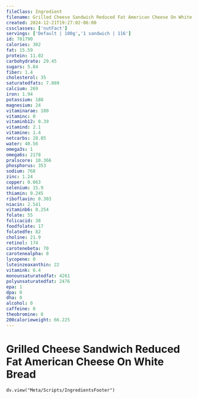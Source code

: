 ```yaml
---
fileClass: Ingredient
filename: Grilled Cheese Sandwich Reduced Fat American Cheese On White Bread
created: 2024-12-21T19:27:02-06:00
cssclasses: ['nutFact']
servings: ['Default | 100g','1 sandwich | 116']
id: 781790
calories: 302
fat: 15.59
protein: 11.02
carbohydrate: 29.45
sugars: 5.84
fiber: 1.4
cholesterol: 35
saturatedfats: 7.869
calcium: 269
iron: 1.94
potassium: 188
magnesium: 24
vitaminarae: 180
vitaminc: 0
vitaminb12: 0.39
vitamind: 2.1
vitamine: 1.4
netcarbs: 28.05
water: 40.56
omega3s: 1
omega6s: 2178
pralscore: 10.366
phosphorus: 353
sodium: 768
zinc: 1.24
copper: 0.063
selenium: 15.9
thiamin: 0.245
riboflavin: 0.303
niacin: 2.541
vitaminb6: 0.254
folate: 55
folicacid: 38
foodfolate: 17
folatedfe: 82
choline: 21.9
retinol: 174
carotenebeta: 70
carotenealpha: 0
lycopene: 0
luteinzeaxanthin: 22
vitamink: 6.4
monounsaturatedfat: 4261
polyunsaturatedfat: 2476
epa: 1
dpa: 0
dha: 0
alcohol: 0
caffeine: 0
theobromine: 0
200calorieweight: 66.225
---
```


# Grilled Cheese Sandwich Reduced Fat American Cheese On White Bread

```dataviewjs
dv.view("Meta/Scripts/IngredientsFooter")
```